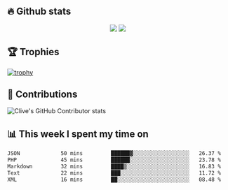 ## &#128293; Github stats

<!-- GitHub Readme Streak Stats - https://github.com/DenverCoder1/github-readme-streak-stats -->
<p align="center">

<picture>
  <source 
    srcset="https://github-readme-stats.vercel.app/api?username=clivewalkden&count_private=true&show_icons=true&theme=darcula"
    media="(prefers-color-scheme: dark)"
  />
  <source
    srcset="https://github-readme-stats.vercel.app/api?username=clivewalkden&count_private=true&show_icons=true&theme=calm"
    media="(prefers-color-scheme: light), (prefers-color-scheme: no-preference)"
  />
  <img src="https://github-readme-stats.vercel.app/api?username=clivewalkden&count_private=true&show_icons=true&theme=darcula" />
</picture>

<a href="https://git.io/streak-stats" target="_blank">
  <img src="http://github-readme-streak-stats.herokuapp.com?user=clivewalkden&theme=darcula&date_format=j%20M%5B%20Y%5D" />
</a>

</p>

## &#127942; Trophies
[![trophy](https://github-profile-trophy.vercel.app/?username=clivewalkden&theme=onedark)](https://github.com/clivewalkden/github-profile-trophy)

## &#129309; Contributions
![Clive's GitHub Contributor stats](https://github-contributor-stats.vercel.app/api?username=clivewalkden)

## &#128202; This week I spent my time on
<!--START_SECTION:waka-->

```txt
JSON             50 mins         ██████▓░░░░░░░░░░░░░░░░░░   26.37 %
PHP              45 mins         ██████░░░░░░░░░░░░░░░░░░░   23.78 %
Markdown         32 mins         ████▒░░░░░░░░░░░░░░░░░░░░   16.83 %
Text             22 mins         ███░░░░░░░░░░░░░░░░░░░░░░   11.72 %
XML              16 mins         ██░░░░░░░░░░░░░░░░░░░░░░░   08.48 %
```

<!--END_SECTION:waka-->
